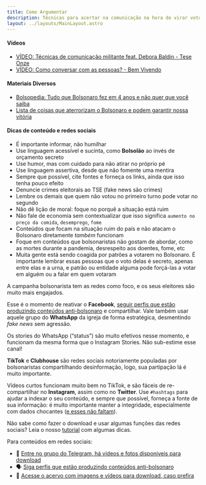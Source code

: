 ```yaml
---
title: Como Argumentar
description: Técnicas para acertar na comunicação na hora de virar voto.
layout: ../layouts/MainLayout.astro
---
```


#### Vídeos
- [VÍDEO: Técnicas de comunicação militante feat. Debora Baldin - Tese Onze](https://www.youtube.com/watch?v=xzub0VjnwJ4)
- [VÍDEO: Como conversar com as pessoas? - Bem Vivendo](https://www.youtube.com/watch?v=4p7JwSQyZTI)


#### Materiais Diversos
- [Bolsopedia: Tudo que Bolsonaro fez em 4 anos e não quer que você saiba](https://www.bolsopedia.org/)
- [Lista de coisas que aterrorizam o Bolsonaro e podem garantir nossa vitória](https://twitter.com/Rafael_Parente/status/1578418116970700800)

#### Dicas de conteúdo e redes sociais
- É importante informar, não humilhar
- Use linguagem acessível e sucinta, como **Bolsolão** ao invés de orçamento secreto
- Use humor, mas com cuidado para não atirar no próprio pé
- Use linguagem assertiva, desde que não fomente uma mentira
- Sempre que possível, cite fontes e forneça os links, ainda que isso tenha pouco efeito
- Denuncie crimes eleitorais ao TSE (fake news são crimes)
- Lembre os demais que quem não votou no primeiro turno pode votar no segundo
- Não dê lição de moral: foque no porquê a situação está ruim
- Não fale de economia sem contextualizar que isso significa `aumento no preço da comida`, `desemprego`, `fome`
- Conteúdos que focam na situação ruim do país e não atacam o Bolsonaro diretamente *também* funcionam
- Foque em conteúdos que bolsonaristas não gostam de abordar, como as mortes durante a pandemia, desrespeito aos doentes, fome, etc
- Muita gente está sendo coagida por patrões a votarem no Bolsonaro. É importante lembrar essas pessoas que o voto delas é secreto, apenas entre elas e a urna, e patrão ou entidade alguma pode forçá-las a votar em alguém ou a falar em quem votaram

A campanha bolsonarista tem as redes como foco, e os seus eleitores são muito mais engajados.

Esse é o momento de reativar o **Facebook**, [seguir perfis que estão produzindo conteúdos anti-bolsonaro](/nas-redes)
e compartilhar. Vale também usar aquele grupo do **WhatsApp** da igreja de forma estratégica, desmentindo *fake news* sem agressão.

Os stories do WhatsApp (“status”) são muito efetivos nesse momento, e funcionam da mesma forma que o Instagram Stories. Não sub-estime esse canal!

**TikTok** e **Clubhouse** são redes sociais notoriamente populadas por bolsonaristas compartilhando desinformação, logo, sua partipação lá é muito importante.

Vídeos curtos funcionam muito bem no TikTok, e são fáceis de re-compartilhar no **Instagram**, assim como no **Twitter**. Use `#hashtags` para ajudar a indexar o seu conteúdo, e sempre que possível, forneça a fonte de sua informação: é muito importante manter a integridade, especialmente com dados chocantes ([e esses não faltam](https://drive.google.com/drive/folders/1LiEi50zOh77NziLXeYColX3JjOvV97OG)).

Não sabe como fazer o download e usar algumas funções das redes sociais? Leia o nosso [tutorial](/tutorial) com algumas dicas.

Para conteúdos em redes sociais:

- 💬 [Entre no grupo do Telegram, há vídeos e fotos disponíveis para download](https://t.me/+fRKb1oBX6tMxNmMx)
- 🗣 [Siga perfis que estão produzindo conteúdos anti-bolsonaro](/nas-redes)
- 🔗 [Acesse o acervo com imagens e vídeos para download, caso prefira](https://drive.google.com/drive/folders/10Y_vh5YJp06XPShryTgvNF7MGcmcPa5G)